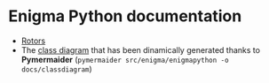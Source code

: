 # Enigma Python documentation

- [Rotors](./rotors.md)
- The [class diagram](./classdiagram/enigmapython.md) that has been dinamically generated thanks to **Pymermaider** (`pymermaider src/enigma/enigmapython -o docs/classdiagram`)